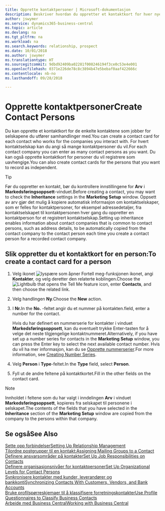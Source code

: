 ```yaml
---
title: Opprette kontaktpersoner | Microsoft-dokumentasjon
description: Beskriver hvordan du oppretter et kontaktkort for hver nye person eller hvert nye prospekt du samhandler med eller har et forretningsforhold til.
author: jswymer
ms.service: dynamics365-business-central
ms.topic: article
ms.devlang: na
ms.tgt_pltfrm: na
ms.workload: na
ms.search.keywords: relationship, prospect
ms.date: 10/01/2018
ms.author: jswymer
ms.translationtype: HT
ms.sourcegitcommit: 9dbd92409ba02281f008246194f3ce0c53e4e001
ms.openlocfilehash: 0371e226de78c8c3894b47e5bebaf0aaf422666c
ms.contentlocale: nb-no
ms.lasthandoff: 09/28/2018

---
```

# <a name="create-contact-persons"></a><span data-ttu-id="e86db-103">Opprette kontaktpersoner</span><span class="sxs-lookup"><span data-stu-id="e86db-103">Create Contact Persons</span></span>
<span data-ttu-id="e86db-104">Du kan opprette et kontaktkort for de enkelte kontaktene som jobber for selskapene du utfører samhandlinger med.</span><span class="sxs-lookup"><span data-stu-id="e86db-104">You can create a contact card for each contact who works for the companies you interact with.</span></span> <span data-ttu-id="e86db-105">For hvert kontaktselskap kan du angi så mange kontaktpersoner du vil.</span><span class="sxs-lookup"><span data-stu-id="e86db-105">For each contact company you can enter as many contact persons as you want.</span></span> <span data-ttu-id="e86db-106">Du kan også opprette kontaktkort for personer du vil registrere som uavhengige.</span><span class="sxs-lookup"><span data-stu-id="e86db-106">You can also create contact cards for the persons that you want to record as independent.</span></span>

> [!TIP]  
>   <span data-ttu-id="e86db-107">Før du oppretter en kontakt, bør du kontrollere innstillingene for **Arv** i **Markedsføringsoppsett**-vinduet.</span><span class="sxs-lookup"><span data-stu-id="e86db-107">Before creating a contact, you may want to check the **Inheritance** settings in the **Marketing Setup** window.</span></span> <span data-ttu-id="e86db-108">Oppsett av arv gjør det mulig å kopiere automatisk informasjon om kontaktselskaper, som er felles for kontaktpersoner, for eksempel adressedetaljer, fra kontaktselskapet til kontaktpersonen hver gang du oppretter en kontaktperson for et registrert kontaktselskap.</span><span class="sxs-lookup"><span data-stu-id="e86db-108">Setting up inheritance enables information about contact companies that is common to contact persons, such as address details, to be automatically copied from the contact company to the contact person each time you create a contact person for a recorded contact company.</span></span>

## <a name="to-create-a-contact-card-for-a-person"></a><span data-ttu-id="e86db-109">Slik oppretter du et kontaktkort for en person:</span><span class="sxs-lookup"><span data-stu-id="e86db-109">To create a contact card for a person</span></span>
1. <span data-ttu-id="e86db-110">Velg ikonet ![lyspære som åpner Fortell meg-funksjonen](media/ui-search/search_small.png "Fortell hva du vil gjøre") ikonet, angi **Kontakter**, og velg deretter den relaterte koblingen.</span><span class="sxs-lookup"><span data-stu-id="e86db-110">Choose the ![Lightbulb that opens the Tell Me feature](media/ui-search/search_small.png "Tell me what you want to do") icon, enter **Contacts**, and then choose the related link.</span></span>
2. <span data-ttu-id="e86db-111">Velg handlingen **Ny**.</span><span class="sxs-lookup"><span data-stu-id="e86db-111">Choose the **New** action.</span></span>
3. <span data-ttu-id="e86db-112">I **Nr.**</span><span class="sxs-lookup"><span data-stu-id="e86db-112">In the **No.**</span></span> <span data-ttu-id="e86db-113">-feltet angir du et nummer på kontakten.</span><span class="sxs-lookup"><span data-stu-id="e86db-113">field, enter a number for the contact.</span></span>

    <span data-ttu-id="e86db-114">Hvis du har definert en nummerserie for kontakter i vinduet **Markedsføringsoppsett**, kan du eventuelt trykke Enter-tasten for å velge det neste tilgjengelige kontaktnummeret.</span><span class="sxs-lookup"><span data-stu-id="e86db-114">Alternatively, if you have set up a number series for contacts in the **Marketing Setup** window, you can press the Enter key to select the next available contact number.</span></span> <span data-ttu-id="e86db-115">Hvis du vil ha mer informasjon, kan du se [Opprette nummerserier](ui-create-number-series.md).</span><span class="sxs-lookup"><span data-stu-id="e86db-115">For more information, see [Creating Number Series](ui-create-number-series.md).</span></span>
4. <span data-ttu-id="e86db-116">Velg **Person** i **Type**-feltet.</span><span class="sxs-lookup"><span data-stu-id="e86db-116">In the **Type** field, select **Person**.</span></span>
5. <span data-ttu-id="e86db-117">Fyll ut de andre feltene på kontaktkortet.</span><span class="sxs-lookup"><span data-stu-id="e86db-117">Fill in the other fields on the contact card.</span></span>

> [!NOTE]  
>   <span data-ttu-id="e86db-118">Innholdet i feltene som du har valgt i inndelingen **Arv** i vinduet **Markedsføringsoppsett**, kopieres fra selskapet til personene i selskapet.</span><span class="sxs-lookup"><span data-stu-id="e86db-118">The contents of the fields that you have selected in the **Inheritance** section of the **Marketing Setup** window are copied from the company to the persons within that company.</span></span>

## <a name="see-also"></a><span data-ttu-id="e86db-119">Se også</span><span class="sxs-lookup"><span data-stu-id="e86db-119">See Also</span></span>
[<span data-ttu-id="e86db-120">Sette opp forbindelser</span><span class="sxs-lookup"><span data-stu-id="e86db-120">Setting Up Relationship Management</span></span>](marketing-setup-marketing.md)  
[<span data-ttu-id="e86db-121">Tilordne postgrupper til en kontakt:</span><span class="sxs-lookup"><span data-stu-id="e86db-121">Assigning Mailing Groups to a Contact</span></span>](marketing-mailing-groups.md#AssignMailGroupContact)  
[<span data-ttu-id="e86db-122">Definere ansvarsområder på kontakter</span><span class="sxs-lookup"><span data-stu-id="e86db-122">Set Up Job Responsibilities on Contacts</span></span>](marketing-job-responsibilities.md)  
[<span data-ttu-id="e86db-123">Definere organisasjonsnivåer for kontaktpersoner</span><span class="sxs-lookup"><span data-stu-id="e86db-123">Set Up Organizational Levels for Contact Persons</span></span>](marketing-organizational-levels.md)  
[<span data-ttu-id="e86db-124">Synkronisere kontakter med kunder, leverandører og bankkonti</span><span class="sxs-lookup"><span data-stu-id="e86db-124">Synchronizing Contacts With Customers, Vendors, and Bank Accounts</span></span>](marketing-synchronize-contacts-customers-vendors-bank-accounts.md)  
[<span data-ttu-id="e86db-125">Bruke profilspørreskjemaer til å klassifisere forretningskontakter</span><span class="sxs-lookup"><span data-stu-id="e86db-125">Use Profile Questionnaires to Classify Business Contacts</span></span>](marketing-create-contact-profile-questionnaire.md)  
[<span data-ttu-id="e86db-126">Arbeide med Business Central</span><span class="sxs-lookup"><span data-stu-id="e86db-126">Working with Business Central</span></span>](ui-work-product.md)  

